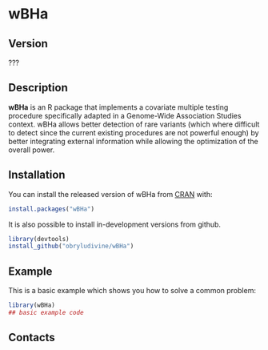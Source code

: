 
# wBHa

<!-- badges: start -->
<!-- badges: end -->
## Version 

???

## Description

**wBHa** is an R package that implements a covariate multiple testing procedure specifically adapted in a Genome-Wide Association Studies context. wBHa allows better detection of rare variants (which where difficult to detect since the current existing procedures are not powerful enough) by better integrating external information while allowing the optimization of the overall power.

## Installation

You can install the released version of wBHa from [CRAN](https://CRAN.R-project.org) with:

``` r
install.packages("wBHa")
```

It is also possible to install in-development versions from github.
``` r
library(devtools)
install_github("obryludivine/wBHa")
```

## Example

This is a basic example which shows you how to solve a common problem:

``` r
library(wBHa)
## basic example code
```

## Contacts

